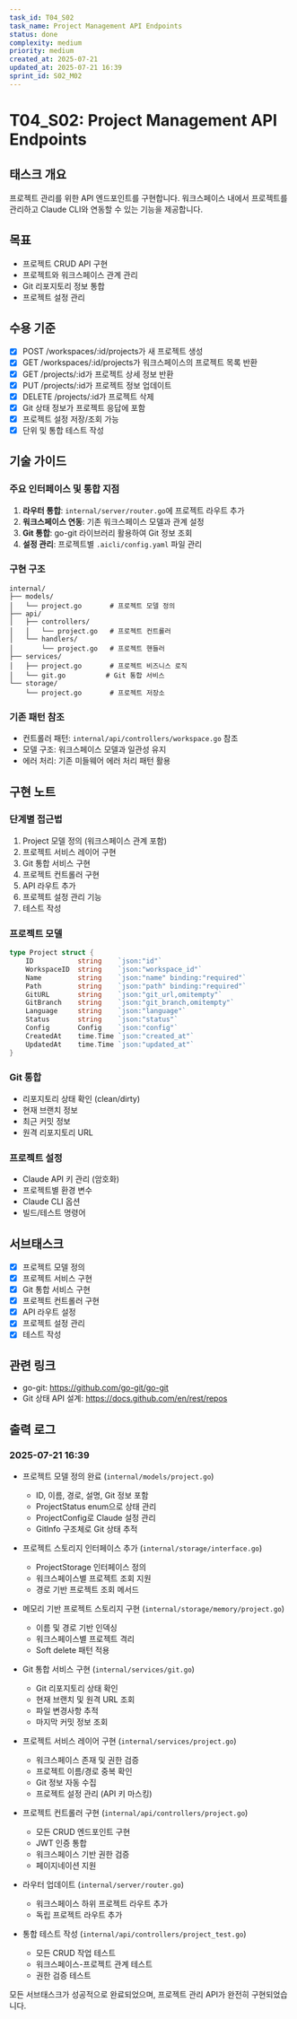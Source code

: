 ```yaml
---
task_id: T04_S02
task_name: Project Management API Endpoints
status: done
complexity: medium
priority: medium
created_at: 2025-07-21
updated_at: 2025-07-21 16:39
sprint_id: S02_M02
---
```


# T04_S02: Project Management API Endpoints

## 태스크 개요

프로젝트 관리를 위한 API 엔드포인트를 구현합니다. 워크스페이스 내에서 프로젝트를 관리하고 Claude CLI와 연동할 수 있는 기능을 제공합니다.

## 목표

- 프로젝트 CRUD API 구현
- 프로젝트와 워크스페이스 관계 관리
- Git 리포지토리 정보 통합
- 프로젝트 설정 관리

## 수용 기준

- [x] POST /workspaces/:id/projects가 새 프로젝트 생성
- [x] GET /workspaces/:id/projects가 워크스페이스의 프로젝트 목록 반환
- [x] GET /projects/:id가 프로젝트 상세 정보 반환
- [x] PUT /projects/:id가 프로젝트 정보 업데이트
- [x] DELETE /projects/:id가 프로젝트 삭제
- [x] Git 상태 정보가 프로젝트 응답에 포함
- [x] 프로젝트 설정 저장/조회 가능
- [x] 단위 및 통합 테스트 작성

## 기술 가이드

### 주요 인터페이스 및 통합 지점

1. **라우터 통합**: `internal/server/router.go`에 프로젝트 라우트 추가
2. **워크스페이스 연동**: 기존 워크스페이스 모델과 관계 설정
3. **Git 통합**: go-git 라이브러리 활용하여 Git 정보 조회
4. **설정 관리**: 프로젝트별 `.aicli/config.yaml` 파일 관리

### 구현 구조

```
internal/
├── models/
│   └── project.go       # 프로젝트 모델 정의
├── api/
│   ├── controllers/
│   │   └── project.go   # 프로젝트 컨트롤러
│   └── handlers/
│       └── project.go   # 프로젝트 핸들러
├── services/
│   ├── project.go       # 프로젝트 비즈니스 로직
│   └── git.go          # Git 통합 서비스
└── storage/
    └── project.go       # 프로젝트 저장소
```

### 기존 패턴 참조

- 컨트롤러 패턴: `internal/api/controllers/workspace.go` 참조
- 모델 구조: 워크스페이스 모델과 일관성 유지
- 에러 처리: 기존 미들웨어 에러 처리 패턴 활용

## 구현 노트

### 단계별 접근법

1. Project 모델 정의 (워크스페이스 관계 포함)
2. 프로젝트 서비스 레이어 구현
3. Git 통합 서비스 구현
4. 프로젝트 컨트롤러 구현
5. API 라우트 추가
6. 프로젝트 설정 관리 기능
7. 테스트 작성

### 프로젝트 모델

```go
type Project struct {
    ID           string    `json:"id"`
    WorkspaceID  string    `json:"workspace_id"`
    Name         string    `json:"name" binding:"required"`
    Path         string    `json:"path" binding:"required"`
    GitURL       string    `json:"git_url,omitempty"`
    GitBranch    string    `json:"git_branch,omitempty"`
    Language     string    `json:"language"`
    Status       string    `json:"status"`
    Config       Config    `json:"config"`
    CreatedAt    time.Time `json:"created_at"`
    UpdatedAt    time.Time `json:"updated_at"`
}
```

### Git 통합

- 리포지토리 상태 확인 (clean/dirty)
- 현재 브랜치 정보
- 최근 커밋 정보
- 원격 리포지토리 URL

### 프로젝트 설정

- Claude API 키 관리 (암호화)
- 프로젝트별 환경 변수
- Claude CLI 옵션
- 빌드/테스트 명령어

## 서브태스크

- [x] 프로젝트 모델 정의
- [x] 프로젝트 서비스 구현
- [x] Git 통합 서비스 구현
- [x] 프로젝트 컨트롤러 구현
- [x] API 라우트 설정
- [x] 프로젝트 설정 관리
- [x] 테스트 작성

## 관련 링크

- go-git: https://github.com/go-git/go-git
- Git 상태 API 설계: https://docs.github.com/en/rest/repos

## 출력 로그

### 2025-07-21 16:39
- 프로젝트 모델 정의 완료 (`internal/models/project.go`)
  - ID, 이름, 경로, 설명, Git 정보 포함
  - ProjectStatus enum으로 상태 관리
  - ProjectConfig로 Claude 설정 관리
  - GitInfo 구조체로 Git 상태 추적
  
- 프로젝트 스토리지 인터페이스 추가 (`internal/storage/interface.go`)
  - ProjectStorage 인터페이스 정의
  - 워크스페이스별 프로젝트 조회 지원
  - 경로 기반 프로젝트 조회 메서드
  
- 메모리 기반 프로젝트 스토리지 구현 (`internal/storage/memory/project.go`)
  - 이름 및 경로 기반 인덱싱
  - 워크스페이스별 프로젝트 격리
  - Soft delete 패턴 적용
  
- Git 통합 서비스 구현 (`internal/services/git.go`)
  - Git 리포지토리 상태 확인
  - 현재 브랜치 및 원격 URL 조회
  - 파일 변경사항 추적
  - 마지막 커밋 정보 조회
  
- 프로젝트 서비스 레이어 구현 (`internal/services/project.go`)
  - 워크스페이스 존재 및 권한 검증
  - 프로젝트 이름/경로 중복 확인
  - Git 정보 자동 수집
  - 프로젝트 설정 관리 (API 키 마스킹)
  
- 프로젝트 컨트롤러 구현 (`internal/api/controllers/project.go`)
  - 모든 CRUD 엔드포인트 구현
  - JWT 인증 통합
  - 워크스페이스 기반 권한 검증
  - 페이지네이션 지원
  
- 라우터 업데이트 (`internal/server/router.go`)
  - 워크스페이스 하위 프로젝트 라우트 추가
  - 독립 프로젝트 라우트 추가
  
- 통합 테스트 작성 (`internal/api/controllers/project_test.go`)
  - 모든 CRUD 작업 테스트
  - 워크스페이스-프로젝트 관계 테스트
  - 권한 검증 테스트

모든 서브태스크가 성공적으로 완료되었으며, 프로젝트 관리 API가 완전히 구현되었습니다.